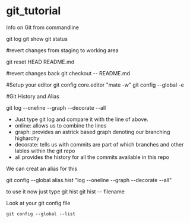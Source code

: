 # git_tutorial
Info on Git from commandline

git log
git show
git status

#revert changes from staging to working area

git reset HEAD README.md


#revert changes back 
git checkout -- README.md

#Setup your editor
git config core.editor "mate -w"
git config --global -e

#Git History and Alias

git log --oneline --graph --decorate --all

- Just type git log and compare it with the line of above.
- online: allows us to combine the lines
- graph: provides an astrick based graph denoting our branching higharchy
- decorate: tells us with commits are part of which branches and other lables
	within the git repo
- all provides the history for all the commits available in this repo

We can creat an alias for this 

git config --global alias.hist "log --oneline --graph --decorate --all"

to use it now just type 
git hist 
git hist -- filename

Look at your git config file

	git config --global --list